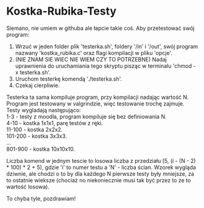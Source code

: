 # Kostka-Rubika-Testy
Siemano, nie umiem w githuba ale łapcie takie coś.
Aby przetestować swój program:
1. Wrzuć w jeden folder plik 'testerka.sh', foldery '/in' i '/out', swój program nazwany 'kostka_rubika.c' oraz flagi kompilacji w pliku 'opcje'.
2. (NIE ZNAM SIE WIEC NIE WIEM CZY TO POTRZEBNE) Nadaj uprawnienia do uruchamiania tego skryptu pisząc w terminalu 'chmod -x testerka.sh'.
3. Uruchom testerkę komendą './testerka.sh'.
4. Czekaj cierpliwie.

Testerka ta sama kompiluje program, przy kompilacji nadając wartość N. Program jest testowany w valgrindzie, więc testowanie trochę zajmuje.  
Testy wygladają następująco:  
1-3 - testy z moodla, program kompiluje się bez definiowania N.  
4-10 - kostka 1x1x1, parę testów z ręki.  
11-100 - kostka 2x2x2.  
101-200 - kostka 3x3x3.  
...  
801-900 - kostka 10x10x10.  

Liczba komend w jednym tescie to losowa liczba z przedziału [5, (i - (N - 2) * 100) * 2 + 5), gdzie 'i' to numer testu a 'N' - liczba ścian.
Wzorek wygląda dziwnie, ale chodzi o to by dla każdego N pierwsze testy były mniejsze, za to ostatnie wieksze (chociaż no niekoniecznie musi tak być przez to ze to wartość losowa).

To chyba tyle, pozdrawiam!
